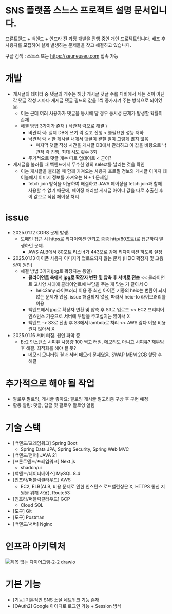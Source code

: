 # SNS 플랫폼 스느스 프로젝트 설명 문서입니다.
프론트엔드 + 백엔드 + 인프라 전 과정 개발을 진행 중인 개인 프로젝트입니다.
배포 후 사용자를 모집하여 실제 발생하는 문제들을 찾고 해결하고 있습니다.

구글 검색 : 스느스 또는 https://seuneuseu.com 접속 가능

# 개발
- 게시글의 데이터 중 댓글의 개수는 해당 게시글 댓글 수를 디비에서 세는 것이 아닌 각 댓글 작성 시마다 게시글 댓글 필드의 값을 1씩 증가시켜 주는 방식으로 되어있음.
  - 이는 근데 여러 사용자가 댓글을 동시에 달 경우 동시성 문제가 발생할 확률이 존재
  - 해결 방법 3가지가 존재 ( 낙관적 락으로 해결 )
    - 비관적 락: 실제 DB에 쓰기 락 걸고 진행     < 불필요한 성능 저하
    - 낙관적 락                                 < 한 게시글 내에서 댓글이 곂칠 일이 그렇게 많지 않음
      - 마지막 댓글 작성 시간을 게시글 DB에서 관리하고 이 값을 바탕으로 낙관적 락 진행, 최대 시도 횟수 3회
    - 주기적으로 댓글 개수 따로 업데이트         < 굳이?
- 게시글을 불러올 때 백엔드에서 무수한 양의 select를 날리는 것을 확인
  - 이는 게시글을 불러올 때 함께 가져오는 사용자 프로필 정보와 게시글 이미지 테이블에서 이미지 정보를 가져오는 N + 1 문제임
    - fetch join 방식을 이용하여 해결하고 JAVA 페이징을 fetch join과 함께 사용할 수 없기 때문에, 페이징 처리할 게시글 아이디 값을 따로 추출한 후 이 값으로 직접 페이징 처리 

# issue
- 2025.01.12 CORS 문제 발생.
  - 도메인 접근 시 https로 리다이렉션 안되고 종종 http(80포트)로 접근하여 발생하던 문제.
    - AWS ALB에서 80포트 리스너가 443으로 강제 리다이렉션 하도록 설정
- 2025.01.13 아이폰 사용자 이미지가 업로드되지 않는 문제 (HEIC 확장자 및 고용량이 원인)
  - 해결 방법 3가지(jpg로 확장자는 통일)
    - **클라이언트 측에서 jpg로 확장자 변환 및 압축 후 서버로 전송**            << 클라이언트 고사양 시대에 클라이언트에 부담을 주는 게 맞는 거 같아서 O
      - heic2any 라이브러리 이용 중 최신 아이폰 기종의 heic는 변환이 되지 않는 문제가 있음. issue 해결되지 않음, 따라서 heic-to 라이브러리를 이용
    - 백엔드에서 jpg로 확장자 변환 및 압축 후 S3로 업로드                          << EC2 프리티어 인스턴스 기준으로 서버에 부담을 주고싶지는 않아서 X
    - 백엔드 -> S3로 전송 후 S3에서 lambda로 처리                                 << AWS 람다 이용 비용 원치 않아서 X
- 2025.01.16 서버 터짐. 원인 파악 중
  - Ec2 인스턴스 시피유 사용량 100 찍고 터짐. 메모리도 아니고 시피유? 재부팅 후 해결. 최적화를 해야 될 듯?
    - 메모리 모니터링 결과 서버 메모리 문제였음. SWAP MEM 2GB 할당 후 해결

# 추가적으로 해야 될 작업
- 팔로우 팔로잉, 게시글 좋아요: 팔로잉 게시글 알고리즘 구상 후 구현 예정
- 활동 알림: 댓글, 답글 및 팔로우 팔로잉 알림

# 기술 스택
- [백엔드/프레임워크] Spring Boot
  - Spring Data JPA, Spring Security, Spring Web MVC
- [백엔드/언어] JAVA 21
- [프론트엔드/프레임워크] Next.js
  - shadcn/ui
- [백엔드/데이터베이스] MySQL 8.4
- [인프라/퍼블릭클라우드] AWS
  - EC2, ELB(ALB, 비용 문제로 인한 인스턴스 로드밸런싱은 X, HTTPS 통신 지원을 위해 사용), Route53
- [인프라/퍼블릭클라우드] GCP
  - Cloud SQL
- [도구] Git
- [도구] Postman
- [백엔드/서버] Nginx

# 인프라 아키텍처
![제목 없는 다이어그램-2-2 drawio](https://github.com/user-attachments/assets/59ca8841-7466-47c1-a8e8-2522bb45729d)

# 기본 기능
- [기능] 기본적인 SNS 소셜 네트워크 기능 존재
- [OAuth2] Google 아이디로 로그인 가능 + Session 방식
